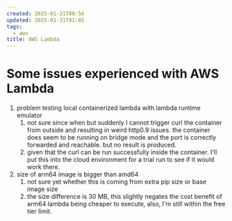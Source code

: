 ```yaml
---
created: 2025-01-31T00:56
updated: 2025-01-31T01:02
tags:
  - aws
title: AWS Lambda
---
```

# Some issues experienced with AWS Lambda

1. problem testing local containerized lambda with lambda runtime emulator
	1. not sure since when but suddenly I cannot trigger curl the container from outside and resulting in weird http0.9 issues. the container does seem to be running on bridge mode and the port is correctly forwarded and reachable. but no result is produced.
	2. given that the curl can be run successfully inside the container. I'll put this into the cloud environment for a trial run to see if it would work there.
2. size of arm64 image is bigger than amd64
	1. not sure yet whether this is coming from extra pip size or base image size
	2. the size difference is 30 MB, this slightly negates the cost benefit of arm64 lambda being cheaper to execute, also, I'm still within the free tier limit. 